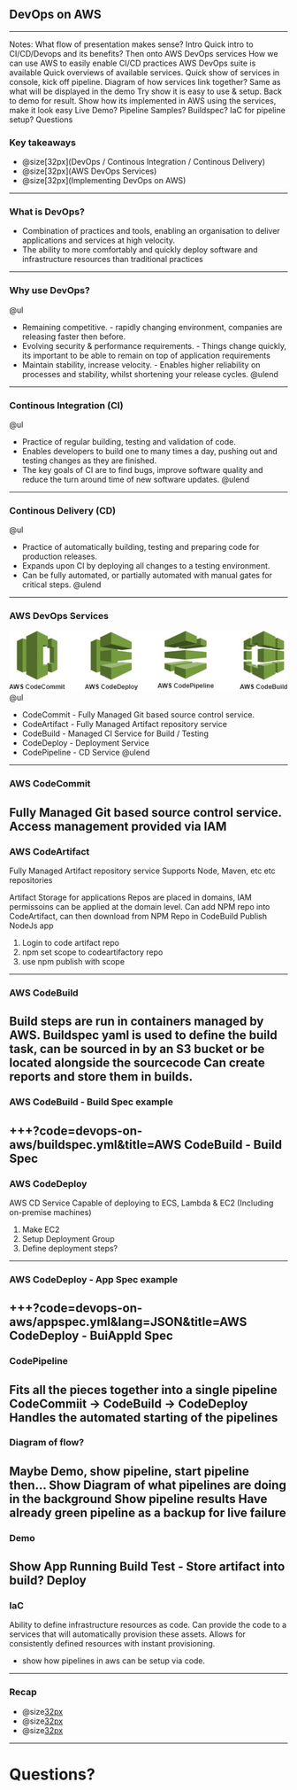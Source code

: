 [comment]: <> (https://gitpitch.com/willstobo/gitpitch-talks/master?p=devops-on-aws)
## DevOps on AWS
---
Notes:
What flow of presentation makes sense?
Intro
Quick intro to CI/CD/Devops and its benefits?
Then onto AWS DevOps services
    How we can use AWS to easily enable CI/CD practices
    AWS DevOps suite is available
    Quick overviews of available services.
Quick show of services in console, kick off pipeline.
Diagram of how services link together?
    Same as what will be displayed in the demo
    Try show it is easy to use & setup.
Back to demo for result.
Show how its implemented in AWS using the services, make it look easy
    Live Demo? 
    Pipeline Samples? Buildspec?
    IaC for pipeline setup?
Questions

### Key takeaways
- @size[32px](DevOps / Continous Integration / Continous Delivery)
- @size[32px](AWS DevOps Services)
- @size[32px](Implementing DevOps on AWS)
---

### What is DevOps?
- Combination of practices and tools, enabling an organisation to deliver applications and services at high velocity.
- The ability to more comfortably and quickly deploy software and infrastructure resources than traditional practices
---

### Why use DevOps?
@ul
- Remaining competitive. - rapidly changing environment, companies are releasing faster then before.
- Evolving security & performance requirements. - Things change quickly, its important to be able to remain on top of application requirements
- Maintain stability, increase velocity. - Enables higher reliability on processes and stability, whilst shortening your release cycles.
@ulend
---

### Continous Integration (CI)
@ul
- Practice of regular building, testing and validation of code.
- Enables developers to build one to many times a day, pushing out and testing changes as they are finished.
- The key goals of CI are to find bugs, improve software quality and reduce the turn around time of new software updates.
@ulend
---

### Continous Delivery (CD)
@ul
- Practice of automatically building, testing and preparing code for production releases.
- Expands upon CI by deploying all changes to a testing environment.
- Can be fully automated, or partially automated with manual gates for critical steps.
@ulend
---

### AWS DevOps Services
![AWS-DevOps-Services](devops-on-aws/aws-devops-services.jpg)
@ul
- CodeCommit - Fully Managed Git based source control service.
- CodeArtifact - Fully Managed Artifact repository service
- CodeBuild - Managed CI Service for Build / Testing
- CodeDeploy - Deployment Service
- CodePipeline - CD Service
@ulend
---

### AWS CodeCommit
Fully Managed Git based source control service.
Access management provided via IAM
---

### AWS CodeArtifact
Fully Managed Artifact repository service
Supports Node, Maven, etc etc repositories

Artifact Storage for applications
Repos are placed in domains, IAM permissoins can be applied at the domain level.
Can add NPM repo into CodeArtifact, can then download from NPM Repo in CodeBuild
Publish NodeJs app
1. Login to code artifact repo
2. npm set scope to codeartifactory repo
3. use npm publish with scope
---

### AWS CodeBuild
Build steps are run in containers managed by AWS.
Buildspec yaml is used to define the build task, can be sourced in by an S3 bucket or be located alongside the sourcecode
Can create reports and store them in builds.
---

### AWS CodeBuild - Build Spec example
+++?code=devops-on-aws/buildspec.yml&title=AWS CodeBuild - Build Spec
---

### AWS CodeDeploy
AWS CD Service 
Capable of deploying to ECS, Lambda & EC2 (Including on-premise machines)

1. Make EC2
2. Setup Deployment Group
3. Define deployment steps?
---

### AWS CodeDeploy - App Spec example
+++?code=devops-on-aws/appspec.yml&lang=JSON&title=AWS CodeDeploy - BuiAppld Spec
---

### CodePipeline
Fits all the pieces together into a single pipeline
CodeCommiit -> CodeBuild -> CodeDeploy
Handles the automated starting of the pipelines
---

### Diagram of flow?
Maybe Demo, show pipeline, start pipeline then...
Show Diagram of what pipelines are doing in the background
Show pipeline results
Have already green pipeline as a backup for live failure
---

### Demo
Show App Running
Build
Test - Store artifact into build?
Deploy
---

### IaC
Ability to define infrastructure resources as code.
Can provide the code to a services that will automatically provision these assets.
Allows for consistently defined resources with instant provisioning.
- show how pipelines in aws can be setup via code.
---

### Recap
- @size[32px]()
- @size[32px]()
- @size[32px]()
---
# Questions?

